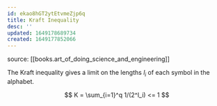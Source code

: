 ```yaml
---
id: ekao8hGT2ytEtvmeZjp6q
title: Kraft Inequality
desc: ''
updated: 1649178689734
created: 1649177852066
---
```


source: [[books.art_of_doing_science_and_engineering]]

The Kraft inequality gives a limit on the lengths $l_i$ of each symbol in the alphabet.

$$
K = \sum_{i=1}^q 1/(2^l_i) <= 1
$$
